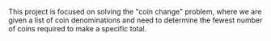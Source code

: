 This project is focused on solving the "coin change" problem, where we are given a list of coin denominations and need to determine the fewest number of coins required to make a specific total.
